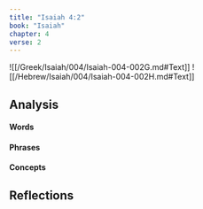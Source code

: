 ```yaml
---
title: "Isaiah 4:2"
book: "Isaiah"
chapter: 4
verse: 2
---
```

![[/Greek/Isaiah/004/Isaiah-004-002G.md#Text]]
![[/Hebrew/Isaiah/004/Isaiah-004-002H.md#Text]]

## Analysis

#### Words

#### Phrases

#### Concepts

## Reflections
